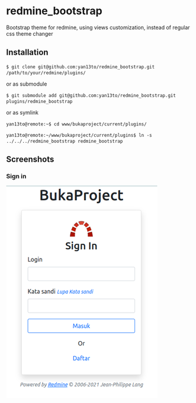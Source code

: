 # redmine_bootstrap

Bootstrap theme for redmine, using views customization, instead of regular css theme changer

## Installation

```
$ git clone git@github.com:yan13to/redmine_bootstrap.git /path/to/your/redmine/plugins/

```
or as submodule
```
$ git submodule add git@github.com:yan13to/redmine_bootstrap.git plugins/redmine_bootstrap
```

or as symlink
```
yan13to@remote:~$ cd www/bukaproject/current/plugins/
```

```
yan13to@remote:~/www/bukaproject/current/plugins$ ln -s ../../../redmine_bootstrap redmine_bootstrap
```

## Screenshots

### Sign in
![alt text](https://github.com/yan13to/assets/blob/main/images/redmine_bootstrap/login-box.png?raw=true)

